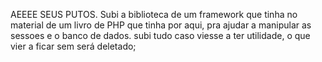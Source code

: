AEEEE SEUS PUTOS.
Subi a biblioteca de um framework que tinha no material de um livro de PHP que tinha por aqui, pra ajudar a manipular as sessoes e o banco de dados. subi tudo caso viesse a ter utilidade, o que vier a ficar sem será deletado;

